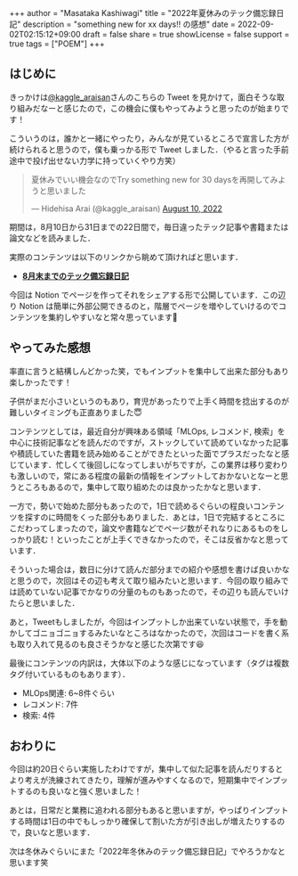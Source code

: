 +++
author = "Masataka Kashiwagi"
title = "2022年夏休みのテック備忘録日記"
description = "something new for xx days!! の感想"
date = 2022-09-02T02:15:12+09:00
draft = false
share = true
showLicense = false
support = true
tags = ["POEM"]
+++

## はじめに

きっかけは[@kaggle_araisan](https://twitter.com/kaggle_araisan)さんのこちらの Tweet を見かけて，面白そうな取り組みだなーと感じたので，この機会に僕もやってみようと思ったのが始まりです！

こういうのは，誰かと一緒にやったり，みんなが見ているところで宣言した方が続けられると思うので，僕も乗っかる形で Tweet しました．（やると言った手前途中で投げ出せない力学に持っていくやり方笑）

<blockquote class="twitter-tweet" data-partner="tweetdeck"><p lang="ja" dir="ltr">夏休みでいい機会なのでTry something new for 30 daysを再開してみようと思いました</p>&mdash; Hidehisa Arai (@kaggle_araisan) <a href="https://twitter.com/kaggle_araisan/status/1557233438503370752?ref_src=twsrc%5Etfw">August 10, 2022</a></blockquote>
<script async src="https://platform.twitter.com/widgets.js" charset="utf-8"></script>

期間は，8月10日から31日までの22日間で，毎日違ったテック記事や書籍または論文などを読みました．

実際のコンテンツは以下のリンクから眺めて頂ければと思います．
- **[8月末までのテック備忘録日記](https://right-hell-d7a.notion.site/8-841d8ee4ed654921953ad4155d198d79)**

今回は Notion でページを作ってそれをシェアする形で公開しています．この辺り Notion は簡単に外部公開できるのと，階層でページを増やしていけるのでコンテンツを集約しやすいなと常々思っています👏

## やってみた感想

率直に言うと結構しんどかった笑，でもインプットを集中して出来た部分もあり楽しかったです！

子供がまだ小さいというのもあり，育児があったりで上手く時間を捻出するのが難しいタイミングも正直ありました😇

コンテンツとしては，最近自分が興味ある領域「MLOps, レコメンド, 検索」を中心に技術記事などを読んだのですが，ストックしていて読めていなかった記事や積読していた書籍を読み始めることができたといった面でプラスだったなと感じています．忙しくて後回しになってしまいがちですが，この業界は移り変わりも激しいので，常にある程度の最新の情報をインプットしておかないとなーと思うところもあるので，集中して取り組めたのは良かったかなと思います．

一方で，勢いで始めた部分もあったので，1日で読めるぐらいの程良いコンテンツを探すのに時間をくった部分もありました．あとは，1日で完結するところにこだわってしまったので，論文や書籍などでページ数がそれなりにあるものをしっかり読む！といったことが上手くできなかったので，そこは反省かなと思っています．

そういった場合は，数日に分けて読んだ部分までの紹介や感想を書けば良いかなと思うので，次回はその辺も考えて取り組みたいと思います．今回の取り組みでは読めていない記事でかなりの分量のものもあったので，その辺りも読んでいけたらと思いました．

あと，Tweetもしましたが，今回はインプットしか出来ていない状態で，手を動かしてゴニョゴニョするみたいなところはなかったので，次回はコードを書く系も取り入れて見るのも良さそうかなと感じた次第です😆

最後にコンテンツの内訳は，大体以下のような感じになっています（タグは複数タグ付いているものもあります）．

- MLOps関連: 6~8件ぐらい
- レコメンド: 7件
- 検索: 4件

## おわりに

今回は約20日ぐらい実施したわけですが，集中して似た記事を読んだりするとより考えが洗練されてきたり，理解が進みやすくなるので，短期集中でインプットするのも良いなと強く思いました！

あとは，日常だと業務に追われる部分もあると思いますが，やっぱりインプットする時間は1日の中でもしっかり確保して割いた方が引き出しが増えたりするので，良いなと思います．

次は冬休みぐらいにまた「2022年冬休みのテック備忘録日記」でやろうかなと思います笑
